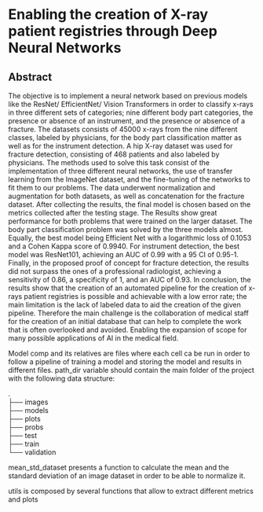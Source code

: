 # Enabling the creation of X-ray patient registries through Deep Neural Networks


## Abstract

The objective is to implement a neural network based on previous models like the ResNet/ EfficientNet/ Vision Transformers in order to classify x-rays in three different sets of categories; nine different body part categories, the presence or absence of an instrument, and the presence or absence of a fracture. The datasets consists of 45000 x-rays from the nine different classes, labeled by physicians, for the body part classification matter as well as for the instrument detection. A hip X-ray dataset was used for fracture detection, consisting of 468 patients and also labeled by physicians. The methods used to solve this task consist of the implementation of three different neural networks, the use of transfer learning from the ImageNet dataset, and the fine-tuning of the networks to fit them to our problems. The data underwent normalization and augmentation for both datasets, as well as concatenation for the fracture dataset. After collecting the results, the final model is chosen based on the metrics collected after the testing stage. The Results show great performance for both problems that were trained on the larger dataset. The body part classification problem was solved by the three models almost. Equally, the best model being Efficient Net with a logarithmic loss of 0.1053 and a Cohen Kappa score of 0.9940. For instrument detection, the best model was ResNet101, achieving an AUC of 0.99 with a 95 CI of 0.95-1. Finally, in the proposed proof of concept for fracture detection, the results did not surpass the ones of a professional radiologist, achieving a sensitivity of 0.86, a specificity of 1, and an AUC of 0.93. In conclusion, the results show that the creation of an automated pipeline for the creation of x-rays patient registries is possible and achievable with a low error rate; the main limitation is the lack of labeled data to aid the creation of the given pipeline. Therefore the main challenge is the collaboration of medical staff for the creation of an initial database that can help to complete the work that is often overlooked and avoided. Enabling the expansion of scope for many possible applications of AI in the medical field.


Model comp and its relatives are files where each cell ca be run in order to follow a pipeline of training a model and storing the model and results in different files. path_dir variable should contain the main folder of the project with the following data structure:

.\
├── images\
├── models\
├── plots\
├── probs\
├── test\
├── train\
└── validation


mean_std_dataset presents a function to calculate the mean and the standard deviation of an image dataset in order to be able to normalize it. 

utils is composed by several functions that allow to extract different metrics and plots

